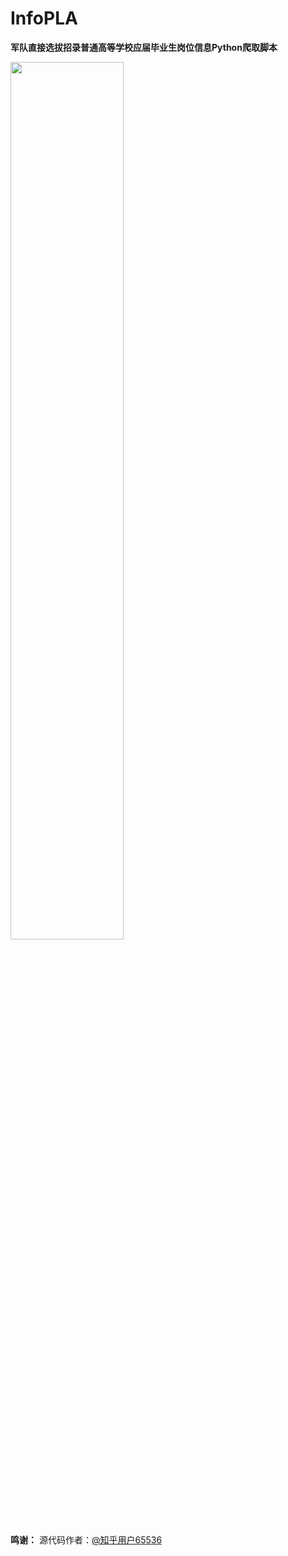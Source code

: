 # InfoPLA

**军队直接选拔招录普通高等学校应届毕业生岗位信息Python爬取脚本**

<img src="https://user-images.githubusercontent.com/97808991/228814171-162385b9-b1d6-478b-93ec-5f3e05206c75.png" width="60%">

**鸣谢：** 源代码作者：[@知乎用户65536](https://www.zhihu.com/people/tu-ge-ji-li-38)

